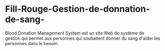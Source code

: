 # Fill-Rouge-Gestion-de-donnation-de-sang-
Blood Donation Management System est un site Web de système de gestion qui permet aux personnes qui souhaitent donner du sang d'aider les personnes dans le besoin.
